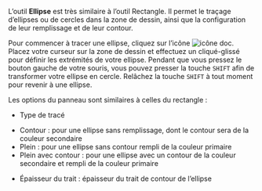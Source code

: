 L’outil **Ellipse** est très similaire à l’outil Rectangle. Il permet le traçage d’ellipses ou de cercles dans la zone de dessin, ainsi que la configuration de leur remplissage et de leur contour. 

 Pour commencer à tracer une ellipse, cliquez sur l’icône ![icône doc](../../assets/sidebar-icons/ellipse.png). Placez votre curseur sur la zone de dessin et effectuez un cliqué-glissé pour définir les extrémités de votre ellipse. Pendant que vous pressez le bouton gauche de votre souris, vous pouvez presser la touche `SHIFT` afin de transformer votre ellipse en cercle. Relâchez la touche `SHIFT` à tout moment pour revenir à une ellipse. 

 Les options du panneau sont similaires à celles du rectangle : 
 *  Type de tracé
  -  Contour : pour une ellipse sans remplissage, dont le contour sera de la couleur secondaire
  -  Plein : pour une ellipse sans contour rempli de la couleur primaire
  -  Plein avec contour : pour une ellipse avec un contour de la couleur secondaire et rempli de la couleur primaire
 *  Épaisseur du trait : épaisseur du trait de contour de l’ellipse

